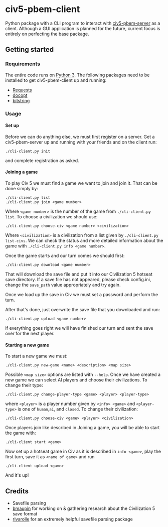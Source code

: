 # civ5-pbem-client
Python package with a CLI program to interact with [civ5-pbem-server](https://github.com/mcybulsk/civ5-pbem-server) as a client. Although a GUI application is planned for the future, current focus is entirely on perfecting the base package.

## Getting started
### Requirements
The entire code runs on [Python 3](https://www.python.org/about/).
The following packages need to be installed to get civ5-pbem-client up and running:

* [Requests](http://docs.python-requests.org/en/master/)
* [docopt](https://github.com/docopt/docopt)
* [bitstring](https://pythonhosted.org/bitstring/)

### Usage
#### Set up
Before we can do anything else, we must first register on a server. Get a civ5-pbem-server up and running with your friends and on the client run:
```
./cli-client.py init
```
and complete registration as asked.

#### Joining a game
To play Civ 5 we must find a game we want to join and join it. That can be done simply by:
```
./cli-client.py list
./cli-client.py join <game number>
```
Where `<game number>` is the number of the game from `./cli-client.py list`.
To choose a civilization we should use:
```
./cli-client.py choose-civ <game number> <civilization>
```
Where `<civilization>` is a civilization from a list given by `./cli-client.py list-civs`.
We can check the status and more detailed information about the game with `./cli-client.py info <game number>`.

Once the game starts and our turn comes we should first:
```
./cli-client.py download <game number>
```
That will download the save file and put it into our Civilization 5 hotseat save directory. If a save file has not appeared, please check config.ini, change the `save_path` value appropriately and try again.

Once we load up the save in Civ we must set a password and perform the turn.

After that's done, just overwrite the save file that you downloaded and run:
```
./cli-client.py upload <game number>
```
If everything goes right we will have finished our turn and sent the save over for the next player.

#### Starting a new game
To start a new game we must:
```
./cli-client.py new-game <name> <description> <map size>
```
Possible `<map size>` options are listed with `--help`.
Once we have created a new game we can select AI players and choose their
civilizations. 
To change their type:
```
./cli-client.py change-player-type <game> <player> <player-type>
```
where `<player>` is a player number given by `<info> <game>` and `<player-type>`
is one of `human`,`ai`, and `closed`.
To change their civilization:
```
./cli-client.py choose-civ <game> <player> <civilization>
```

Once players join like described in Joining a game, you will be able to start
the game with:
```
./cli-client start <game>
```
Now set up a hotseat game in Civ as it is described in `info <game>`, play the
first turn, save it as `<name of game>` and run
```
./cli-client upload <game>
```

And it's up!

## Credits
* Savefile parsing
 * [bmaupin](https://github.com/bmaupin/js-civ5save) for working on & gathering research about the Civilization 5 save format
 * [rivarolle](https://github.com/rivarolle/civ5-saveparser) for an extremely helpful savefile parsing package
